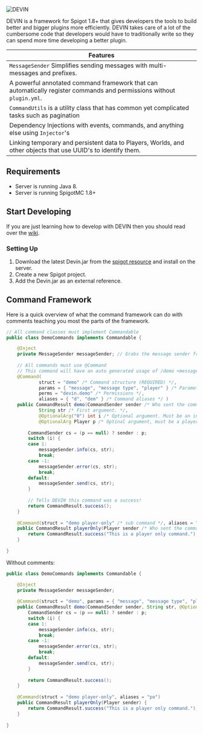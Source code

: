 ![DEVIN](http://gdurl.com/yp4P)

DEVIN is a framework for Spigot 1.8+ that gives developers the tools to build better and bigger plugins more efficiently. DEVIN takes care of a lot of the cumbersome code that developers would have to traditionally write so they can spend more time developing a better plugin.

| Features |
| --- |
| `MessageSender` Simplifies sending messages with multi-messages and prefixes. |
| A powerful annotated command framework that can automatically register commands and permissions without `plugin.yml`. |
| `CommandUtils` is a utility class that has common yet complicated tasks such as pagination |
| Dependency Injections with events, commands, and anything else using `Injector`'s |
| Linking temporary and persistent data to Players, Worlds, and other objects that use UUID's to identify them. |

## Requirements
- Server is running Java 8.
- Server is running SpigotMC 1.8+

## Start Developing
If you are just learning how to develop with DEVIN then you should read over the [wiki](https://github.com/xChris6041x/Devin/wiki).

### Setting Up
1. Download the latest Devin.jar from the [spigot resource](https://www.spigotmc.org/resources/devin.29241/) and install on the server.
2. Create a new Spigot project.
3. Add the Devin.jar as an external reference.

## Command Framework
Here is a quick overview of what the command framework can do with comments teaching you most the parts of the framework.
```JAVA
// All command classes must implement Commandable
public class DemoCommands implements Commandable {

    @Inject
    private MessageSender messageSender; // Grabs the message sender from the registrar.
   
    // All commands must use @Command
    // This command will have an auto generated usage of /demo <message> [message type] [player].
    @Command(
            struct = "demo" /* Command structure (REQUIRED) */,
            params = { "message", "message type", "player" } /* Parameter names */,
            perms = "devin.demo" /* Permissions */,
            aliases = { "d", "dem" } /* Command aliases */ )
    public CommandResult demo(CommandSender sender /* Who sent the command */,
            String str /* First argument. */,
            @OptionalArg("0") int i /* Optional argument. Must be an int and 0 if missing. */,
            @OptionalArg Player p /* Optinal argument, must be a player name (converted to player) and null if missing. */) {
       
        CommandSender cs = (p == null) ? sender : p;
        switch (i) {
        case 1:
            messageSender.info(cs, str);
            break;
        case -1:
            messageSender.error(cs, str);
            break;
        default:
            messageSender.send(cs, str);  
        }
       
        // Tells DEVIN this command was a success!
        return CommandResult.success();
    }
   
    @Command(struct = "demo player-only" /* sub command */, aliases = "po")
    public CommandResult playerOnly(Player sender /* Who sent the command must be a Player */) {
        return CommandResult.success("This is a player only command.");
    }
   
}
```

Without comments:

```JAVA
public class DemoCommands implements Commandable {

    @Inject
    private MessageSender messageSender;
   
    @Command(struct = "demo", params = { "message", "message type", "player" }, perms = "devin.demo", aliases = { "d", "dem" })
    public CommandResult demo(CommandSender sender, String str, @OptionalArg("0") int i, @OptionalArg Player p) {
        CommandSender cs = (p == null) ? sender : p;
        switch (i) {
        case 1:
            messageSender.info(cs, str);
            break;
        case -1:
            messageSender.error(cs, str);
            break;
        default:
            messageSender.send(cs, str);  
        }
       
        return CommandResult.success();
    }
   
    @Command(struct = "demo player-only", aliases = "po")
    public CommandResult playerOnly(Player sender) {
        return CommandResult.success("This is a player only command.");
    }
   
}
```